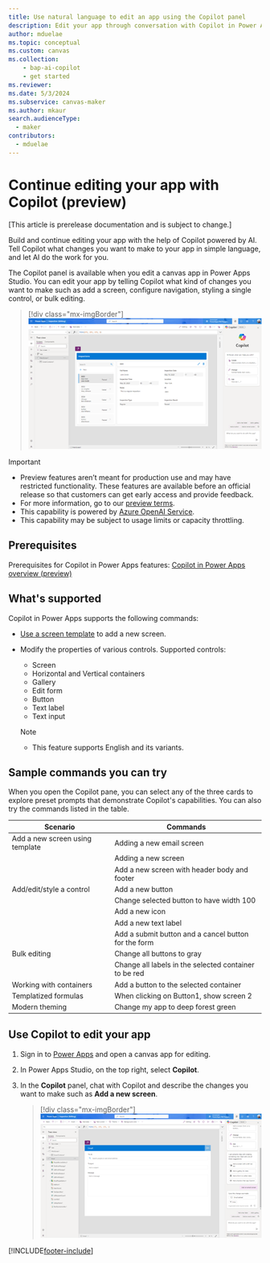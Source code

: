 ```yaml
---
title: Use natural language to edit an app using the Copilot panel
description: Edit your app through conversation with Copilot in Power Apps Studio.
author: mduelae
ms.topic: conceptual
ms.custom: canvas
ms.collection: 
    - bap-ai-copilot
    - get started
ms.reviewer: 
ms.date: 5/3/2024
ms.subservice: canvas-maker
ms.author: mkaur
search.audienceType: 
  - maker
contributors:
  - mduelae
---
```


# Continue editing your app with Copilot (preview)

[This article is prerelease documentation and is subject to change.]

Build and continue editing your app with the help of Copilot powered by AI. Tell Copilot what changes you want to make to your app in simple language, and let AI do the work for you.

The Copilot panel is available when you edit a canvas app in Power Apps Studio. You can edit your app by telling Copilot what kind of changes you want to make such as add a screen, configure navigation, styling a single control, or bulk editing.

> [!div class="mx-imgBorder"]
> ![Copilot panel.](media/artificial-intelligence/copilot-pane-04252024.png)

> [!IMPORTANT]
> - Preview features aren’t meant for production use and may have restricted functionality. These features are available before an official release so that customers can get early access and provide feedback.
> - For more information, go to our [preview terms](https://go.microsoft.com/fwlink/?linkid=2189520).
> - This capability is powered by [ Azure OpenAI Service](/azure/cognitive-services/openai/overview).
> - This capability may be subject to usage limits or capacity throttling.


## Prerequisites

Prerequisites for Copilot in Power Apps features: [Copilot in Power Apps overview (preview)](ai-overview.md)

## What's supported

Copilot in Power Apps supports the following commands:

- [Use a screen template](add-screen-context-variables.md) to add a new screen.
- Modify the properties of various controls. Supported controls: 
    - Screen
    - Horizontal and Vertical containers
    - Gallery
    - Edit form
    - Button
    - Text label
    - Text input

    > [!NOTE]
    > - This feature supports English and its variants.

## Sample commands you can try

When you open the Copilot pane, you can select any of the three cards to explore preset prompts that demonstrate Copilot's capabilities. You can also try the commands listed in the table.

| Scenario      | Commands |
| ----------- | ----------- |
|Add a new screen using template	      |Adding a new email screen|
|             |Adding a new screen|
|             |Add a new screen with header body and footer|
|Add/edit/style a control	|Add a new button|
|             |Change selected button to have width 100|
|             |Add a new icon|
|             |Add a new text label|
|             |Add a submit button and a cancel button for the form|
|Bulk editing	|Change all buttons to gray|
|             |Change all labels in the selected container to be red|
|Working with containers	|Add a button to the selected container|
|Templatized formulas|	When clicking on Button1, show screen 2|
|Modern theming|Change my app to deep forest green|

## Use Copilot to edit your app

1. Sign in to [Power Apps](https://make.powerapps.com) and open a canvas app for editing.
1. In Power Apps Studio, on the top right, select **Copilot**.
1. In the **Copilot** panel, chat with Copilot and describe the changes you want to make such as  **Add a  new screen**.

   > [!div class="mx-imgBorder"]
   > ![Add a screen.](media/artificial-intelligence/copilot-pane-add-screen-04252024.png)


[!INCLUDE[footer-include](../../includes/footer-banner.md)]
